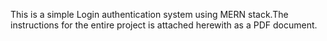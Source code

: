 This is a simple Login authentication system using MERN stack.The instructions for the entire project is attached herewith as a PDF document.
